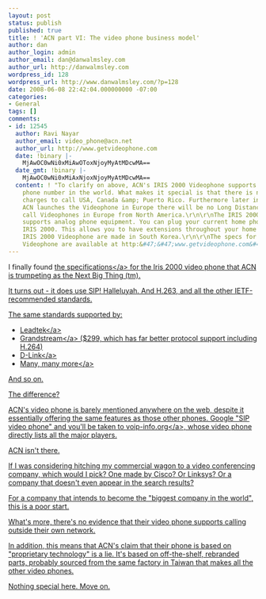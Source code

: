 ```yaml
---
layout: post
status: publish
published: true
title: ! 'ACN part VI: The video phone business model'
author: dan
author_login: admin
author_email: dan@danwalmsley.com
author_url: http://danwalmsley.com
wordpress_id: 128
wordpress_url: http://www.danwalmsley.com/?p=128
date: 2008-06-08 22:42:04.000000000 -07:00
categories:
- General
tags: []
comments:
- id: 12545
  author: Ravi Nayar
  author_email: video_phone@acn.net
  author_url: http://www.getvideophone.com
  date: !binary |-
    MjAwOC0wNi0xMiAwOToxNjoyMyAtMDcwMA==
  date_gmt: !binary |-
    MjAwOC0wNi0xMiAxNjoxNjoyMyAtMDcwMA==
  content: ! "To clarify on above, ACN's IRIS 2000 Videophone supports calling any
    phone number in the world. What makes it special is that there is no long Distance
    charges to call USA, Canada &amp; Puerto Rico. Furthermore later in 2008 when
    ACN launches the Videophone in Europe there will be no Long Distance Charges to
    call Videophones in Europe from North America.\r\n\r\nThe IRIS 2000 Videophone
    supports analog phone equipment. You can plug your current home phone into the
    IRIS 2000. This allows you to have extensions throughout your home to work.\r\n\r\nThe
    IRIS 2000 Videophone are made in South Korea.\r\n\r\nThe specs for the IRIS 2000
    Videophone are available at http:&#47;&#47;www.getvideophone.com&#47;index.php?option=com_content&amp;task=view&amp;id=46&amp;Itemid=99"
---
```

I finally found <a href="http:&#47;&#47;www.getvideophone.com&#47;index.php?option=com_content&task=view&id=46&Itemid=99">the specifications<&#47;a> for the Iris 2000 video phone that ACN is trumpeting as the Next Big Thing (tm).

It turns out - it does use SIP! Halleluyah. And H.263, and all the other IETF-recommended standards.

The same standards supported by:
- <a href="http:&#47;&#47;www.neobits.com&#47;leadtek_bvp_8762_sip_videophone_p9875.html">Leadtek<&#47;a>
- <a href="http:&#47;&#47;www.grandstream.com&#47;gxv3000.html">Grandstream<&#47;a> ($299, which has far better protocol support including H.264)
- <a href="http:&#47;&#47;www.neobits.com&#47;d-link_dvc-2000_broadband_desktop_videophone_p9873.html">D-Link<&#47;a>
- <a href="http:&#47;&#47;www.alibaba.com&#47;showroom&#47;Video_Phone.html">Many, many more<&#47;a>

And so on.

The difference?

ACN's video phone is barely mentioned anywhere on the web, despite it essentially offering the same features as those other phones. Google "SIP video phone" and you'll be taken to <a href="http:&#47;&#47;www.voip-info.org&#47;wiki&#47;view&#47;SIP+Video+Phones">voip-info.org<&#47;a>, whose video phone directly lists all the major players.

ACN isn't there.

If I was considering hitching my commercial wagon to a video conferencing company, which would I pick? One made by Cisco? Or Linksys? Or a company that doesn't even appear in the search results?

For a company that intends to become the "biggest company in the world", this is a poor start.

What's more, there's no evidence that their video phone supports calling outside their own network.

In addition, this means that ACN's claim that their phone is based on "proprietary technology" is a lie. It's based on off-the-shelf, rebranded parts, probably sourced from the same factory in Taiwan that makes all the other video phones.

Nothing special here. Move on.
